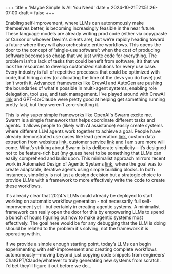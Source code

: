 +++
title = 'Maybe Simple Is All You Need'
date = 2024-10-21T21:51:26-07:00
draft = false
+++

Enabling self-improvement, where LLMs can autonomously make themselves better, is becoming increasingly feasible in the near future. These language models are already writing prod code (either via copy/paste or Cursor or whoever Devin's clients are), but we’re rapidly heading toward a future where they will also orchestrate entire workflows. This opens the door to the concept of 'single-use software': when the cost of producing software becomes so cheap that we just write code for everything. The problem isn’t a lack of tasks that could benefit from software, it’s that we lack the resources to develop customized solutions for every use case. Every industry is full of repetitive processes that could be optimized with code, but hiring a dev (or allocating the time of the devs you do have) just isn't worth it. Advanced frameworks like CrewAI and AutoGen are pushing the boundaries of what's possible in multi-agent systems, enabling role delegation, tool use, and task management. I've played around with CrewAI [link](https://www.loom.com/share/cae1aa1bcf4d4a76a2406f1314c23a85) and GPT-4o/Claude were pretty good at helping get something running pretty fast, but they weren't zero-shotting it.

This is why super simple frameworks like OpenAI's Swarm excite me. Swarm is a simple framework that helps coordinate different tasks and agents. It allows people to (likely with AI assistance) easily create systems where different LLM agents work together to achieve a goal. People have already demonstrated use cases like lead generation [link](https://x.com/ericciarla/status/1848395524761702840), custom data extraction from websites [link](https://x.com/kalyan_kpl/status/1848195249983897947), customer service [link](https://github.com/openai/swarm/tree/main/examples/airline) and I am sure more will come. What’s striking about Swarm is its deliberate simplicity—it’s designed not to be feature-rich but (my guess here) to be something that LLMs can easily comprehend and build upon. This minimalist approach mirrors recent work in Automated Design of Agentic Systems [link](https://arxiv.org/abs/2408.08435), where the goal was to create adaptable, iterative agents using simple building blocks. In both instances, simplicity is not just a design decision but a strategic choice to provide LLMs with a framework to more effectively write the code to create these workflows.

It's already clear that 2024's LLMs could already be deployed to start working on automatic workflow generation - not necessarily full self-improvement yet - but certainly in creating agentic systems. A minimalist framework can really open the door for this by empowering LLMs to spend a bunch of hours figuring out how to make agentic systems most effectively. The goal here would be for any debugging that the LLM is doing should be related to the problem it's solving, not the framework it is operating within.

If we provide a simple enough starting point, today’s LLMs can begin experimenting with self-improvement and creating complete workflows autonomously—moving beyond just copying code snippets from engineers' ChatGPT/Claude/whatever to truly generating new systems from scratch. I'd bet they'll figure it out before we do...
